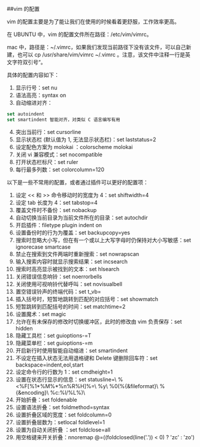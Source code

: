 ##vim 的配置

vim 的配置主要是为了能让我们在使用的时候看着更舒服，工作效率更高。

在 UBUNTU 中，vim 的配置文件所在路径：/etc/vim/vimrc。

mac 中，路径是：~/.vimrc，如果我们发现当前路径下没有该文件，可以自己新建，也可以 cp /usr/share/vim/vimrc ~/.vimrc 。注意，该文件中注释一行是英文字符双引号“。

具体的配置内容如下：

1. 显示行号：set nu
2. 语法高亮：syntax on
3. 自动缩进对齐：
```javascript
set autoindent 
set smartindent 智能对齐，对类似 C 语言编写有用
```
4. 突出当前行：set cursorline
5. 显示状态栏 (默认值为 1, 无法显示状态栏)：set laststatus=2
6. 设定配色方案为 molokai ：colorscheme molokai
7. 关闭 vi 兼容模式：set nocompatible
8. 打开状态栏标尺：set ruler
9. 每行最多列数：set colorcolumn=120  

以下是一些不常用的配置，或者通过插件可以更好的配置项：

1. 设定 << 和 >> 命令移动时的宽度为 4：set shiftwidth=4
2. 设定 tab 长度为 4：set tabstop=4
3. 覆盖文件时不备份：set nobackup
4. 自动切换当前目录为当前文件所在的目录：set autochdir
5. 开启插件：filetype plugin indent on
6. 设置备份时的行为为覆盖：set backupcopy=yes
7. 搜索时忽略大小写，但在有一个或以上大写字母时仍保持对大小写敏感：set ignorecase smartcase
8. 禁止在搜索到文件两端时重新搜索：set nowrapscan
9. 输入搜索内容时就显示搜索结果：set incsearch
10. 搜索时高亮显示被找到的文本：set hlsearch 
11. 关闭错误信息响铃：set noerrorbells 
12. 关闭使用可视响铃代替呼叫：set novisualbell 
13. 置空错误铃声的终端代码：set t_vb=   
14. 插入括号时，短暂地跳转到匹配的对应括号：set showmatch
15. 短暂跳转到匹配括号的时间：set matchtime=2 
16. 设置魔术：set magic  
17. 允许在有未保存的修改时切换缓冲区，此时的修改由 vim 负责保存：set hidden
18. 隐藏工具栏：set guioptions-=T 
19. 隐藏菜单栏：set guioptions-=m
20. 开启新行时使用智能自动缩进：set smartindent 
21. 不设定在插入状态无法用退格键和 Delete 键删除回车符：set backspace=indent,eol,start
22. 设定命令行的行数为 1：set cmdheight=1 
23. 设置在状态行显示的信息：set statusline=\ %<%F[%1*%M%*%n%R%H]%=\ %y\ %0(%{&fileformat}\ %{&encoding}\ %c:%l/%L%)\
24. 开始折叠：set foldenable    
25. 设置语法折叠：set foldmethod=syntax   
26. 设置折叠区域的宽度：set foldcolumn=0
27. 设置折叠层数为：setlocal foldlevel=1
28. 设置为自动关闭折叠 ：set foldclose=all 
29. 用空格键来开关折叠：nnoremap <space> @=((foldclosed(line('.')) < 0) ? 'zc' : 'zo')<CR>














